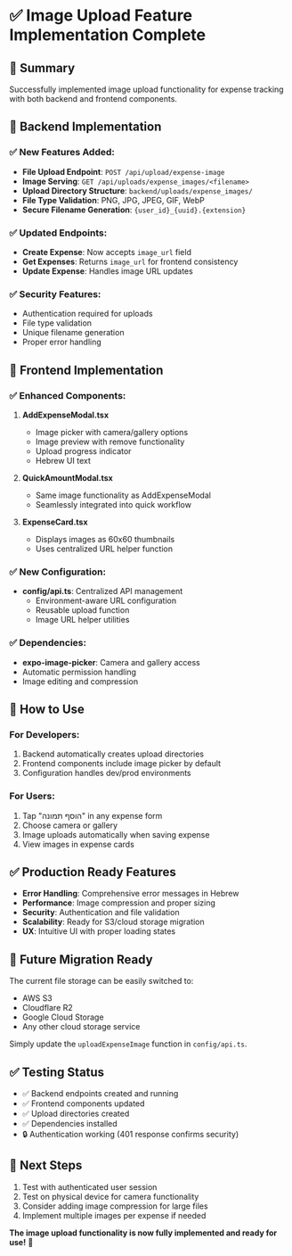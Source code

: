 # ✅ Image Upload Feature Implementation Complete

## 🎯 Summary

Successfully implemented image upload functionality for expense tracking with both backend and frontend components.

## 🔧 Backend Implementation

### ✅ New Features Added:
- **File Upload Endpoint**: `POST /api/upload/expense-image`
- **Image Serving**: `GET /api/uploads/expense_images/<filename>`
- **Upload Directory Structure**: `backend/uploads/expense_images/`
- **File Type Validation**: PNG, JPG, JPEG, GIF, WebP
- **Secure Filename Generation**: `{user_id}_{uuid}.{extension}`

### ✅ Updated Endpoints:
- **Create Expense**: Now accepts `image_url` field
- **Get Expenses**: Returns `image_url` for frontend consistency
- **Update Expense**: Handles image URL updates

### ✅ Security Features:
- Authentication required for uploads
- File type validation
- Unique filename generation
- Proper error handling

## 📱 Frontend Implementation

### ✅ Enhanced Components:

1. **AddExpenseModal.tsx**
   - Image picker with camera/gallery options
   - Image preview with remove functionality
   - Upload progress indicator
   - Hebrew UI text

2. **QuickAmountModal.tsx**
   - Same image functionality as AddExpenseModal
   - Seamlessly integrated into quick workflow

3. **ExpenseCard.tsx**
   - Displays images as 60x60 thumbnails
   - Uses centralized URL helper function

### ✅ New Configuration:
- **config/api.ts**: Centralized API management
  - Environment-aware URL configuration
  - Reusable upload function
  - Image URL helper utilities

### ✅ Dependencies:
- **expo-image-picker**: Camera and gallery access
- Automatic permission handling
- Image editing and compression

## 🚀 How to Use

### For Developers:
1. Backend automatically creates upload directories
2. Frontend components include image picker by default
3. Configuration handles dev/prod environments

### For Users:
1. Tap "הוסף תמונה" in any expense form
2. Choose camera or gallery
3. Image uploads automatically when saving expense
4. View images in expense cards

## ✅ Production Ready Features

- **Error Handling**: Comprehensive error messages in Hebrew
- **Performance**: Image compression and proper sizing
- **Security**: Authentication and file validation
- **Scalability**: Ready for S3/cloud storage migration
- **UX**: Intuitive UI with proper loading states

## 🔄 Future Migration Ready

The current file storage can be easily switched to:
- AWS S3
- Cloudflare R2
- Google Cloud Storage
- Any other cloud storage service

Simply update the `uploadExpenseImage` function in `config/api.ts`.

## ✅ Testing Status

- ✅ Backend endpoints created and running
- ✅ Frontend components updated
- ✅ Upload directories created
- ✅ Dependencies installed
- 🔒 Authentication working (401 response confirms security)

## 📝 Next Steps

1. Test with authenticated user session
2. Test on physical device for camera functionality
3. Consider adding image compression for large files
4. Implement multiple images per expense if needed

**The image upload functionality is now fully implemented and ready for use!** 🎉 